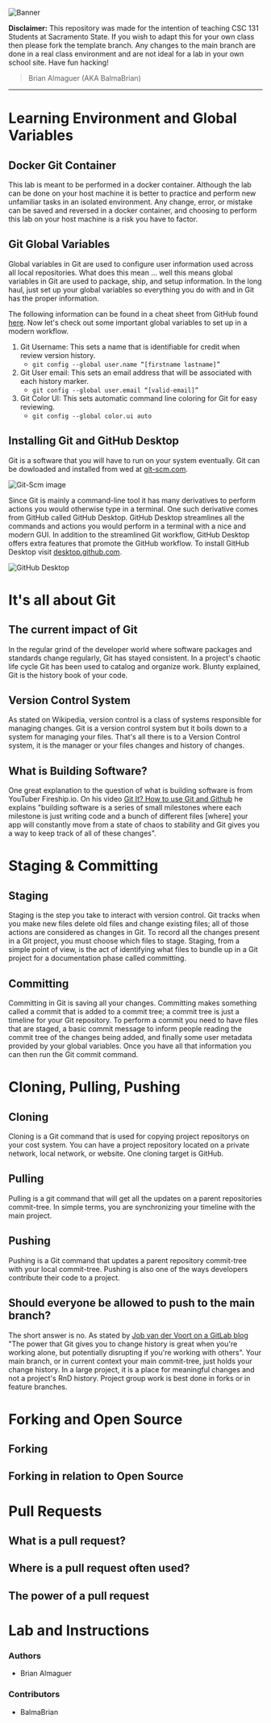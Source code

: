 ![Banner](https://github.com/BalmaBrian/git-started/blob/main/images/README%20Banner.png)

**Disclaimer:** This repository was made for the intention of teaching CSC 131 Students at Sacramento State. If you wish to adapt this for your own class then please fork the template branch. Any changes to the main branch are done in a real class environment and are not ideal for a lab in your own school site. Have fun hacking!

> Brian Almaguer (AKA BalmaBrian)

---

# Learning Environment and Global Variables

## Docker Git Container

This lab is meant to be performed in a docker container. Although the lab can be done on your host machine it is better to practice and perform new unfamiliar tasks in an isolated environment. Any change, error, or mistake can be saved and reversed in a docker container, and choosing to perform this lab on your host machine is a risk you have to factor.

## Git Global Variables

Global variables in Git are used to configure user information used across all local repositories. What does this mean ... well this means global variables in Git are used to package, ship, and setup information. In the long haul, just set up your global variables so everything you do with and in Git has the proper information.

The following information can be found in a cheat sheet from GitHub found [here](https://education.github.com/git-cheat-sheet-education.pdf). Now let's check out some important global variables to set up in a modern workflow.

1. Git Username: This sets a name that is identifiable for credit when review version history.
   - `git config --global user.name “[firstname lastname]”`
2. Git User email: This sets an email address that will be associated with each history marker.
   - `git config --global user.email “[valid-email]”`
3. Git Color UI: This sets automatic command line coloring for Git for easy reviewing.
   - `git config --global color.ui auto`

## Installing Git and GitHub Desktop

Git is a software that you will have to run on your system eventually. Git can be dowloaded and installed from wed at [git-scm.com](https://git-scm.com/).

![Git-Scm image](https://github.com/BalmaBrian/git-started/blob/main/images/git-scm.png)

Since Git is mainly a command-line tool it has many derivatives to perform actions you would otherwise type in a terminal. One such derivative comes from GitHub called GitHub Desktop. GitHub Desktop streamlines all the commands and actions you would perform in a terminal with a nice and modern GUI. In addition to the streamlined Git workflow, GitHub Desktop offers extra features that promote the GitHub workflow. To install GitHub Desktop visit [desktop.github.com](https://desktop.github.com/).

![GitHub Desktop](https://github.com/BalmaBrian/git-started/blob/main/images/GitHub%20Desktop.png)

# It's all about Git

## The current impact of Git

In the regular grind of the developer world where software packages and standards change regularly, Git has stayed consistent. In a project's chaotic life cycle Git has been used to catalog and organize work. Blunty explained, Git is the history book of your code.

## Version Control System

As stated on Wikipedia, version control is a class of systems responsible for managing changes. Git is a version control system but it boils down to a system for managing your files. That's all there is to a Version Control system, it is the manager or your files changes and history of changes.

## What is Building Software?

One great explanation to the question of what is building software is from YouTuber Fireship.io. On his video [Git It? How to use Git and Github](https://www.youtube.com/watch?v=HkdAHXoRtos) he explains "building software is a series of small milestones where each milestone is just writing code and a bunch of different files [where] your app will constantly move from a state of chaos to stability and Git gives you a way to keep track of all of these changes".

# Staging & Committing

## Staging

Staging is the step you take to interact with version control. Git tracks when you make new files delete old files and change existing files; all of those actions are considered as changes in Git. To record all the changes present in a Git project, you must choose which files to stage. Staging, from a simple point of view, is the act of identifying what files to bundle up in a Git project for a documentation phase called committing.

## Committing

Committing in Git is saving all your changes. Committing makes something called a commit that is added to a commit tree; a commit tree is just a timeline for your Git repository. To perform a commit you need to have files that are staged, a basic commit message to inform people reading the commit tree of the changes being added, and finally some user metadata provided by your global variables. Once you have all that information you can then run the Git commit command.

# Cloning, Pulling, Pushing

## Cloning

Cloning is a Git command that is used for copying project repositorys on your cost system. You can have a project repository located on a private network, local network, or website. One cloning target is GitHub.

## Pulling

Pulling is a git command that will get all the updates on a parent repositories commit-tree. In simple terms, you are synchronizing your timeline with the main project.

## Pushing

Pushing is a Git command that updates a parent repository commit-tree with your local commit-tree. Pushing is also one of the ways developers contribute their code to a project.

## Should everyone be allowed to push to the main branch?

The short answer is no. As stated by [Job van der Voort on a GitLab blog](https://about.gitlab.com/blog/2014/11/26/keeping-your-code-protected/) "The power that Git gives you to change history is great when you're working alone, but potentially disrupting if you're working with others". Your main branch, or in current context your main commit-tree, just holds your change history. In a large project, it is a place for meaningful changes and not a project's RnD history. Project group work is best done in forks or in feature branches.

# Forking and Open Source

## Forking

## Forking in relation to Open Source

# Pull Requests

## What is a pull request?

## Where is a pull request often used?

## The power of a pull request

# Lab and Instructions

### Authors

- Brian Almaguer

### Contributors

- BalmaBrian
